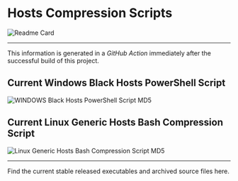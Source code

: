 # Hosts Compression Scripts 

![Readme Card](https://github-readme-stats.vercel.app/api/pin/?username=Lateralus138&repo=hosts-compression-scripts)

---

This information is generated in a *GitHub Action* immediately after the successful build of this project.

## Current Windows Black Hosts PowerShell Script

![WINDOWS Black Hosts PowerShell Script MD5](https://img.shields.io/endpoint?url=https://raw.githubusercontent.com/Lateralus138/hosts-compression-scripts/dev/docs/json/compress_steven_black_hosts_x86_md5.json)

## Current Linux Generic Hosts Bash Compression Script

![Linux Generic Hosts Bash Compression Script MD5](https://img.shields.io/endpoint?url=https://raw.githubusercontent.com/Lateralus138/hosts-compression-scripts/dev/docs/json/compress_linux_generic_hosts_bash_script_md5.json)

---

Find the current stable released executables and archived source files here.

